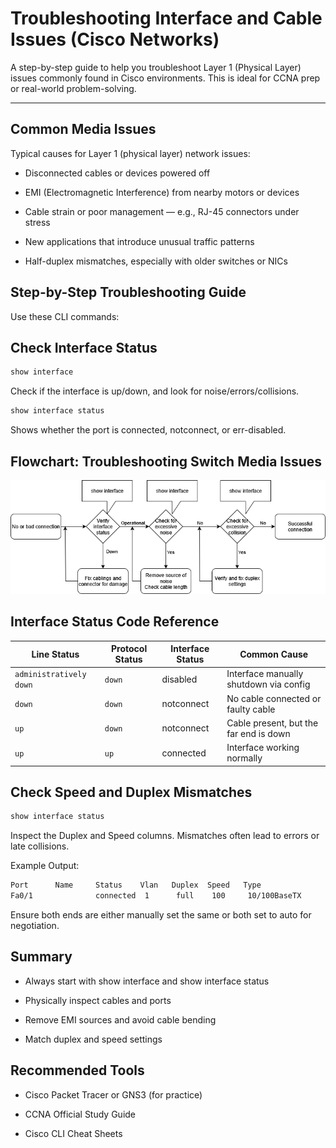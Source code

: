 # Troubleshooting Interface and Cable Issues (Cisco Networks)

A step-by-step guide to help you troubleshoot Layer 1 (Physical Layer) issues commonly found in Cisco environments. This is ideal for CCNA prep or real-world problem-solving.

---

## Common Media Issues

Typical causes for Layer 1 (physical layer) network issues:

- Disconnected cables or devices powered off

- EMI (Electromagnetic Interference) from nearby motors or devices

- Cable strain or poor management — e.g., RJ-45 connectors under stress

- New applications that introduce unusual traffic patterns

- Half-duplex mismatches, especially with older switches or NICs

## Step-by-Step Troubleshooting Guide

Use these CLI commands:

## Check Interface Status

```bash
show interface
```

Check if the interface is up/down, and look for noise/errors/collisions.
```bash
show interface status
```

Shows whether the port is connected, notconnect, or err-disabled.

## Flowchart: Troubleshooting Switch Media Issues

![Troubleshooting Flowchart](./troubleshoot_flowchart.png)

## Interface Status Code Reference

| Line Status              | Protocol Status | Interface Status | Common Cause                                   |
|--------------------------|------------------|------------------|------------------------------------------------|
| `administratively down` | `down`           | disabled         | Interface manually shutdown via config         |
| `down`                  | `down`           | notconnect       | No cable connected or faulty cable             |
| `up`                    | `down`           | notconnect       | Cable present, but the far end is down         |
| `up`                    | `up`             | connected        | Interface working normally                     |

## Check Speed and Duplex Mismatches

```bash
show interface status
```

Inspect the Duplex and Speed columns. Mismatches often lead to errors or late collisions.

Example Output:
```bash
Port      Name     Status    Vlan   Duplex  Speed   Type
Fa0/1              connected  1      full    100     10/100BaseTX
```
Ensure both ends are either manually set the same or both set to auto for negotiation.

## Summary

- Always start with show interface and show interface status

- Physically inspect cables and ports

- Remove EMI sources and avoid cable bending

- Match duplex and speed settings

## Recommended Tools

- Cisco Packet Tracer or GNS3 (for practice)

- CCNA Official Study Guide

- Cisco CLI Cheat Sheets

